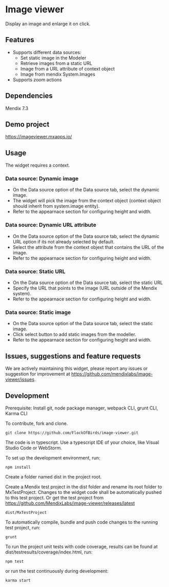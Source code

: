 # Image viewer
Display an image and enlarge it on click.

## Features
* Supports different data sources:
    * Set static image in the Modeler
    * Retrieve images from a static URL
    * Image from a URL attribute of context object
    * Image from mendix System.Images
* Supports zoom actions

## Dependencies
Mendix 7.3

## Demo project
https://imageviewer.mxapps.io/

## Usage
The widget requires a context.
 ### Data source: Dynamic image
 - On the Data source option of the Data source tab, select the dynamic image.
 - The widget will pick the image from the context object (context object should inherit from system.image entity).
 - Refer to the appearnace section for configuring height and width.

### Data source: Dynamic URL attribute
 - On the Data source option of the Data source tab, select the dynamic URL option if its not already selected by default.
 - Select the attribute from the context objext that contains the URL of the image.
 - Refer to the appearnace section for configuring height and width.

### Data source: Static URL
  - On the Data source option of the Data source tab, select the static URL
  - Specify the URL that points to the image (URL outside of the Mendix system).
  - Refer to the appearnace section for configuring height and width.

### Data source: Static image
  - On the Data source option of the Data source tab, select the static image.
  - Click select button to add static images from the modeller.
  - Refer to the appearnace section for configuring height and width.

## Issues, suggestions and feature requests
We are actively maintaining this widget, please report any issues or suggestion for improvement at https://github.com/mendixlabs/image-viewer/issues.

## Development
Prerequisite: Install git, node package manager, webpack CLI, grunt CLI, Karma CLI

To contribute, fork and clone.

    git clone https://github.com/FlockOfBirds/image-viewer.git

The code is in typescript. Use a typescript IDE of your choice, like Visual Studio Code or WebStorm.

To set up the development environment, run:

    npm install
    
Create a folder named dist in the project root.

Create a Mendix test project in the dist folder and rename its root folder to MxTestProject. Changes to the widget code shall be automatically pushed to this test project. Or get the test project from https://github.com/MendixLabs/image-viewer/releases/latest

    dist/MxTestProject
    
To automatically compile, bundle and push code changes to the running test project, run:

    grunt
    
To run the project unit tests with code coverage, results can be found at dist/testresults/coverage/index.html, run:

    npm test
    
or run the test continuously during development:

    karma start
